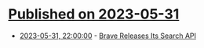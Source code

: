# [Published on 2023-05-31](index.md)

* [2023-05-31, 22:00:00](https://tech.slashdot.org/story/23/05/31/2015235/brave-releases-its-search-api?utm_source=rss1.0mainlinkanon&utm_medium=feed) - [Brave Releases Its Search API](https://tech.slashdot.org/story/23/05/31/2015235/brave-releases-its-search-api?utm_source=rss1.0mainlinkanon&utm_medium=feed)

